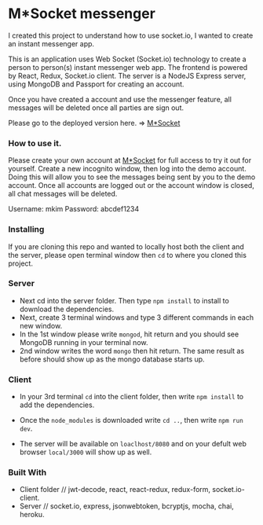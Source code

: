 # M*Socket messenger
I created this project to understand how to use socket.io, I wanted to create an instant messenger app.

This is an application uses Web Socket (Socket.io) technology to create a person to person(s) instant messenger web app. The frontend is powered by React, Redux, Socket.io client. The server is a NodeJS Express server, using MongoDB and Passport for creating an account.

Once you have created a account and use the messenger feature, all messages will be deleted once all parties are sign out.

Please go to the deployed version here. => <a href="https://m-socket-messenger.herokuapp.com/">M*Socket</a>

### How to use it.

Please create your own account at <a href="https://m-socket-messenger.herokuapp.com/">M*Socket</a> for full access to try it out for yourself. Create a new incognito window, then log into the demo account. Doing this will allow you to see the messages being sent by you to the demo account. Once all accounts are logged out or the account window is closed, all chat messages will be deleted.

Username: mkim
Password: abcdef1234


### Installing

If you are cloning this repo and wanted to locally host both the client and the server, please open terminal window then ```cd``` to where you cloned this project. 

### Server

* Next cd into the server folder. Then type ```npm install``` to install to download the dependencies. 
* Next, create 3 terminal windows and type 3 different commands in each new window. 
* In the 1st window please write ```mongod```, hit return and you should see MongoDB running in your terminal now. 
* 2nd window writes the word ```mongo``` then hit return. The same result as before should show up as the mongo database starts up. 

### Client

* In your 3rd terminal ```cd``` into the client folder, then write ```npm install``` to add the dependencies.
* Once the ```node_modules``` is downloaded write ```cd ..```, then write ```npm run dev```. 

* The server will be available on ```loaclhost/8080``` and on your defult web browser ```local/3000``` will show up as well.

### Built With

* Client folder // jwt-decode, react, react-redux, redux-form, socket.io-client.
* Server // socket.io, express, jsonwebtoken, bcryptjs, mocha, chai, heroku.
